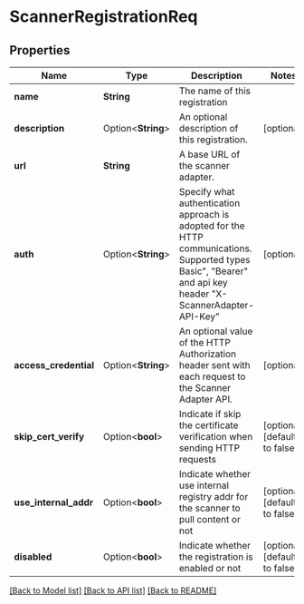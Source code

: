 # ScannerRegistrationReq

## Properties

Name | Type | Description | Notes
------------ | ------------- | ------------- | -------------
**name** | **String** | The name of this registration | 
**description** | Option<**String**> | An optional description of this registration. | [optional]
**url** | **String** | A base URL of the scanner adapter. | 
**auth** | Option<**String**> | Specify what authentication approach is adopted for the HTTP communications. Supported types Basic\", \"Bearer\" and api key header \"X-ScannerAdapter-API-Key\"  | [optional]
**access_credential** | Option<**String**> | An optional value of the HTTP Authorization header sent with each request to the Scanner Adapter API.  | [optional]
**skip_cert_verify** | Option<**bool**> | Indicate if skip the certificate verification when sending HTTP requests | [optional][default to false]
**use_internal_addr** | Option<**bool**> | Indicate whether use internal registry addr for the scanner to pull content or not | [optional][default to false]
**disabled** | Option<**bool**> | Indicate whether the registration is enabled or not | [optional][default to false]

[[Back to Model list]](../README.md#documentation-for-models) [[Back to API list]](../README.md#documentation-for-api-endpoints) [[Back to README]](../README.md)


